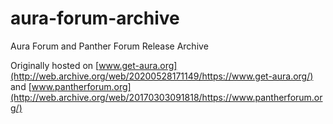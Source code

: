 # aura-forum-archive
Aura Forum and Panther Forum Release Archive

Originally hosted on [www.get-aura.org](http://web.archive.org/web/20200528171149/https://www.get-aura.org/) and [www.pantherforum.org](http://web.archive.org/web/20170303091818/https://www.pantherforum.org/)
